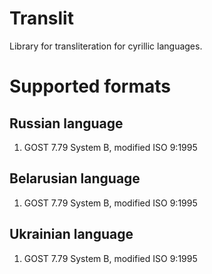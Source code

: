 # Translit

Library for transliteration for cyrillic languages.

# Supported formats

## Russian language

1. GOST 7.79 System B, modified ISO 9:1995

## Belarusian language

1. GOST 7.79 System B, modified ISO 9:1995

## Ukrainian language

1. GOST 7.79 System B, modified ISO 9:1995